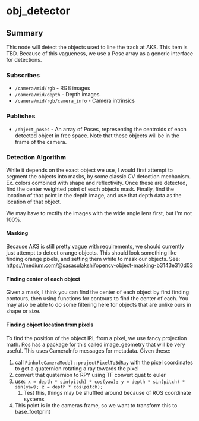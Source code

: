 # obj_detector

## Summary

This node will detect the objects used to line the track at AKS. This item is TBD. Because of this vagueness, we use
a Pose array as a generic interface for detections.

### Subscribes

- `/camera/mid/rgb` - RGB images
- `/camera/mid/depth` - Depth images
- `/camera/mid/rgb/camera_info` - Camera intrinsics

### Publishes

- `/object_poses` - An array of Poses, representing the centroids of each detected object in free space. Note that these
objects will be in the frame of the camera. 

### Detection Algorithm

While it depends on the exact object we use, I would first attempt to segment the objects into masks, by some classic
CV detection mechanism. Ex. colors combined with shape and reflectivity. Once these are detected, find the center weighted
point of each objects mask. Finally, find the location of that point in the depth image, and use that depth data as the
location of that object. 

We may have to rectify the images with the wide angle lens first, but I'm not 100%.

#### Masking

Because AKS is still pretty vague with requirements, we should currently just attempt to detect orange objects.
This should look something like finding orange pixels, and setting them white to mask our objects.
See: https://medium.com/@sasasulakshi/opencv-object-masking-b3143e310d03

#### Finding center of each object

Given a mask, I think you can find the center of each object by first finding contours,
then using functions for contours to find the center of each. You may also be able to
do some filtering here for objects that are unlike ours in shape or size.

#### Finding object location from pixels

To find the position of the object IRL from a pixel, we use fancy projection math. Ros has a package for this called
image_geometry that will be very useful. This uses CameraInfo messages for metadata. Given these:
1. call `PinholeCameraModel::projectPixelTo3dRay` with the pixel coordinates to get a quaternion rotating a ray towards the pixel
2. convert that quaternion to RPY using TF convert quat to euler
3. use:```
   x = depth * sin(pitch) * cos(yaw);
   y = depth * sin(pitch) * sin(yaw);
   z = depth * cos(pitch);```
   1. Test this, things may be shuffled around because of ROS coordinate systems
4. This point is in the cameras frame, so we want to transform this to base_footprint

